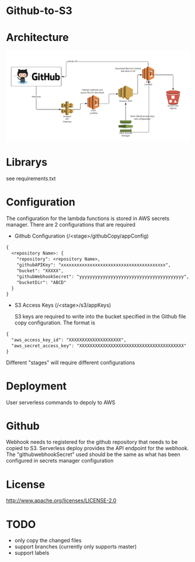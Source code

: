 # Github-to-S3

# Architecture
![Screenshot](Github-to-S3.png)
# Librarys
see requirements.txt

# Configuration
The configuration for the lambda functions is stored in AWS secrets manager. There are 2 configurations that are required
- Github Configuration (/\<stage\>/githubCopy/appConfig)

```
{
  <repository Name>: {
    "repository": <repository Name>,
    "githubAPIKey": "xxxxxxxxxxxxxxxxxxxxxxxxxxxxxxxxxxxxxxxx",
    "bucket": "XXXXX",
    "githubWebhookSecret": "yyyyyyyyyyyyyyyyyyyyyyyyyyyyyyyyyyyyyyyy",
    "bucketDir": "ABCD"
  }
}
```
- S3 Access Keys (/\<stage\>/s3/appKeys)

    S3 keys are required to write into the bucket specified in the Github file copy configuration. The format is
```
{
  "aws_access_key_id": "XXXXXXXXXXXXXXXXXXXX",
  "aws_secret_access_key": "XXXXXXXXXXXXXXXXXXXXXXXXXXXXXXXXXXXXXXXX"
}
```

Different "stages" will require different configurations

# Deployment

User serverless commands to depoly to AWS

# Github
Webhook needs to registered for the github repository that needs to be copied to S3.
Serverless deploy provides the API endpoint for the webhook. The "githubwebhookSecret" used
should be the same as what has been configured in secrets manager configuration

# License

http://www.apache.org/licenses/LICENSE-2.0

# TODO

- only copy the changed files
- support branches (currently only supports master)
- support labels

